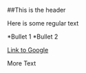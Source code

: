 ##This is the header

Here is some regular text

*Bullet 1
*Bullet 2

[Link to Google](http://www.google.com)

More Text